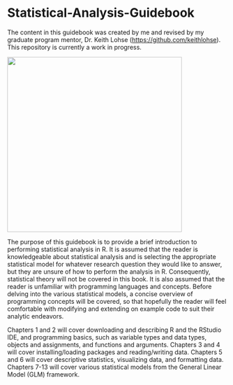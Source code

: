 # Statistical-Analysis-Guidebook

The content in this guidebook was created by me and revised by my graduate program mentor, Dr. Keith Lohse (https://github.com/keithlohse). This repository is currently a work in progress.

<img src="https://github.com/JasonDude16/Statistical-Analysis-Guidebook/blob/master/images/book_cover.jpg" width="400">

The purpose of this guidebook is to provide a brief introduction to performing statistical analysis in R. It is assumed that the reader is knowledgeable about statistical analysis and is selecting the appropriate statistical model for whatever research question they would like to answer, but they are unsure of how to perform the analysis in R. Consequently, statistical theory will not be covered in this book. It is also assumed that the reader is unfamiliar with programming languages and concepts. Before delving into the various statistical models, a concise overview of programming concepts will be covered, so that hopefully the reader will feel comfortable with modifying and extending on example code to suit their analytic endeavors.

Chapters 1 and 2 will cover downloading and describing R and the RStudio IDE, and programming basics, such as variable types and data types, objects and assignments, and functions and arguments. Chapters 3 and 4 will cover installing/loading packages and reading/writing data. Chapters 5 and 6 will cover descriptive statistics, visualizing data, and formatting data. Chapters 7-13 will cover various statistical models from the General Linear Model (GLM) framework. 

